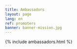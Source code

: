 ```yaml
---
title: Ambassadors
layout: page
lang: en
ref: promoters
banner: banner-mission.jpg
---
```


{% include ambassadors.html %}
